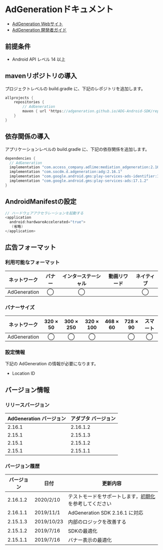 # AdGenerationドキュメント
- [AdGeneration Webサイト](http://out.easycounter.com/external/ad-generation.jp)
- [AdGeneration 開発者ガイド](https://github.com/AdGeneration/ADG-Android-SDK)

## 前提条件
- Android API レベル 14 以上

## mavenリポジトリの導入
プロジェクトレベルの build.gradle に、下記のレポジトリを追加します。

```java
allprojects {
    repositories {
        // AdGeneration
        maven { url 'https://adgeneration.github.io/ADG-Android-SDK/repository' }
    }
}
```

## 依存関係の導入
アプリケーションレベルの build.gradle に、下記の依存関係を追加します。

```java
dependencies {
  // AdGeneration
  implementation "com.access_company.adlime:mediation_adgeneration:2.16.1.2"
  implementation "com.socdm.d.adgeneration:adg:2.16.1"
  implementation "com.google.android.gms:play-services-ads-identifier:16.0.0"
  implementation "com.google.android.gms:play-services-ads:17.1.2"
}
```

## AndroidManifestの設定
```java
// ハードウェアアクセラレーションを起動する
<application
  android:hardwareAccelerated="true">
   (省略) 
</application>
```

## 広告フォーマット

### 利用可能なフォーマット

|ネットワーク|バナー|インターステーシャル|動画リワード|ネイティブ|
|:------------:|:---:|:----------:|:------:|:----:|
| AdGeneration | ◯    | ◯          |       | ◯   |

### バナーサイズ
|ネットワーク       |320 × 50 |300 × 250 |320 × 100 |468 × 60 |728 × 90 |スマート |
|:------------:|:-----:|:------:|:------:|:-----:|:-----:|:----:|
| AdGeneration | ◯     | ◯      | ◯      |       | ◯     | ◯    |

### 設定情報
下記の AdGeneration の情報が必要になります。
- Location ID  

## バージョン情報

### リリースバージョン
| AdGeneration バージョン | アダプタ バージョン |
|:---------------------|:-----------------|
| 2.16.1           | 2.16.1.2      |
| 2.15.1           | 2.15.1.3      |
| 2.15.1           | 2.15.1.2     |
| 2.15.1           | 2.15.1.1     |

### バージョン履歴
| バージョン    | 日付         | 更新内容                |
|-------------|--------------|-------------------------------|
| 2.16.1.2    | 2020/2/10    | テストモードをサポートします，[初期化](./init.md)を参考してください |
| 2.16.1.1    | 2019/11/1    | AdGeneration SDK 2.16.1 に対応           |
| 2.15.1.3    | 2019/10/23   |  内部のロジックを改善する          |
| 2.15.1.2    | 2019/7/16    | SDKの最適化                  |
| 2.15.1.1    | 2019/7/16    | バナー表示の最適化          |
